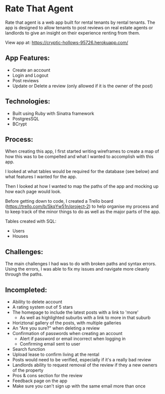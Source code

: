 # Rate That Agent

Rate that agent is a web app built for rental tenants by rental tenants. The app is designed to allow tenants to post reviews on real estate agents or landlords to give an insight on their experience renting from them.

View app at: https://cryptic-hollows-95726.herokuapp.com/

## App Features:

- Create an account
- Login and Logout
- Post reviews
- Update or Delete a review (only allowed if it is the owner of the post)

## Technologies:

- Built using Ruby with Sinatra framework
- PostgresSQL
- BCrypt

## Process:

When creating this app, I first started writing wireframes to create a map of how this was to be compelted and what I wanted to accomplish with this app.

I looked at what tables would be required for the database (see below) and what features I wanted for the app.

Then I looked at how I wanted to map the paths of the app and mocking up how each page would look.

Before getting down to code, I created a Trello board (https://trello.com/b/SkqYw51n/project-2) to help organise my process and to keep track of the minor things to do as well as the major parts of the app.

Tables created with SQL:
- Users
- Houses

## Challenges:

The main challenges I had was to do with broken paths and syntax errors. Using the errors, I was able to fix my issues and navigate more cleanly through the paths. 

## Incompleted:

- Ability to delete account
- A rating system out of 5 stars
- The homepage to include the latest posts with a link to 'more'
  - As well as highlighted suburbs with a link to more in that suburb
- Horiztonal gallery of the posts, with multiple galleries
- An "Are you sure?" when deleting a review
- Confirmation of passwords when creating an account
  - Alert if password or email incorrect when logging in
  - Confirming email sent to user
- Search function
- Upload lease to confirm living at the rental
- Posts would need to be verified, especially if it's a really bad review
- Landlords ability to request removal of the review if they a new owners of the property
- Pros & cons section for the review
- Feedback page on the app
- Make sure you can't sign up with the same email more than once